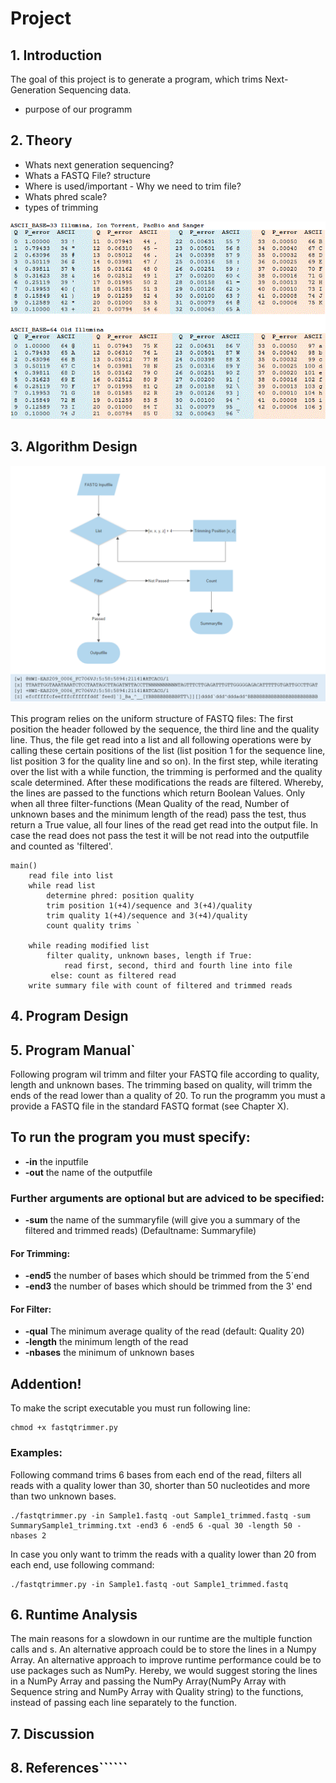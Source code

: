 # Project
## 1. Introduction

The goal of this project is to generate a program, which trims Next-Generation Sequencing data. 

- purpose of our programm 

## 2. Theory

- Whats next generation sequencing? 
- Whats a FASTQ File? structure
- Where is used/important - Why we need to trim file?
- Whats phred scale? 
- types of trimming

![](qscores.gif)

## 3. Algorithm Design


![](BasicAlgorithm_BetterQuality.png)

This program relies on the uniform structure of FASTQ files: The first position the header followed by the sequence, the third line and the quality line. Thus, the file get read into a list and all following
operations were by calling these certain positions of the list (list position 1 for the sequence line, list position 3 for the quality line and so on).
In the first step, while iterating over the list with a while function, the trimming is performed and the quality scale determined.
After these modifications the reads are filtered. Whereby, the lines are passed to the functions which return Boolean Values. Only when
all three filter-functions (Mean Quality of the read, Number of unknown bases and the minimum length of the read) pass the test, thus return a True value, 
all four lines of the read get read into the output file. In case the read does not pass the test it will be not read into the outputfile
and counted as 'filtered'.

```{p}
main()
    read file into list
    while read list
        determine phred: position quality
        trim position 1(+4)/sequence and 3(+4)/quality
        trim quality 1(+4)/sequence and 3(+4)/quality
        count quality trims `

    while reading modified list
        filter quality, unknown bases, length if True:
            read first, second, third and fourth line into file
         else: count as filtered read
    write summary file with count of filtered and trimmed reads
```


## 4. Program Design
## 5. Program Manual`

Following program wil trimm and filter your FASTQ file according to quality, length and unknown bases. The trimming based on quality, will trimm the ends of the read lower than a quality of 20. To run the programm you must a provide a FASTQ file in the standard FASTQ format (see Chapter X).

## To run the program you must specify:

- **-in** the inputfile 
- **-out** the name of the outputfile 

### Further arguments are optional but are adviced to be specified:

- **-sum** the name of the summaryfile (will give you a summary of the filtered and trimmed reads) (Defaultname: Summaryfile)

#### For Trimming:

- **-end5** the number of bases which should be trimmed from the 5´end
- **-end3** the number of bases which should be trimmed from the 3' end 

#### For Filter:

- **-qual** The minimum average quality of the read (default: Quality 20)
- **-length** the minimum length of the read 
- **-nbases** the minimum of unknown bases

## Addention!
To make the script executable you must run following line:

```{p}
chmod +x fastqtrimmer.py
```

### Examples:

Following command trims 6 bases from each end of the read, filters all reads with a quality lower than 30, shorter than 50 nucleotides and more than two unknown bases.


```{p}
./fastqtrimmer.py -in Sample1.fastq -out Sample1_trimmed.fastq -sum SummarySample1_trimming.txt -end3 6 -end5 6 -qual 30 -length 50 -nbases 2
```


In case you only want to trimm the reads with a quality lower than 20 from each end, use following command:

```{p}
./fastqtrimmer.py -in Sample1.fastq -out Sample1_trimmed.fastq
```



## 6. Runtime Analysis

The main reasons for a slowdown in our runtime are the multiple function calls and
s. An alternative approach could be to store the lines in a Numpy Array. 
An alternative approach to improve runtime performance could be to use packages such as NumPy. Hereby, we would suggest storing
the lines in a NumPy Array and passing the NumPy Array(NumPy Array with Sequence string and NumPy Array with Quality string) to the functions, instead of passing each line separately to the function.

## 7. Discussion
## 8. References``````
